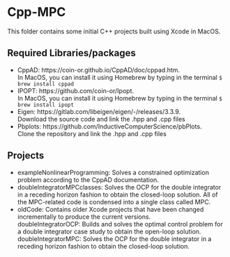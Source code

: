 # Cpp-MPC
This folder contains some initial C++ projects built using Xcode in MacOS.

<h2> Required Libraries/packages </h2>

<ul>
  <li>CppAD: https://coin-or.github.io/CppAD/doc/cppad.htm. </br>
    In MacOS, you can install it using Homebrew by typing in the terminal <code>$ brew install cppad</code></li>
  <li>IPOPT: https://github.com/coin-or/Ipopt. </br>
    In MacOS, you can install it using Homebrew by typing in the terminal <code>$ brew install ipopt</code></li>
  <li>Eigen: https://gitlab.com/libeigen/eigen/-/releases/3.3.9. </br>
  Download the source code and link the .hpp and .cpp files </li>
  <li>Pbplots: https://github.com/InductiveComputerScience/pbPlots. </br>
  Clone the repository and link the .hpp and .cpp files </li>
</ul>  


<h2> Projects </h2>
<ul>
  <li>exampleNonlinearProgramming: Solves a constrained optimization problem according to the CppAD documentation.</li>
 
  <li>doubleIntegratorMPCclasses: Solves the OCP for the double integrator in a receding horizon fashion to obtain the closed-loop solution. All of the MPC-related code is condensed into a single class called MPC.</li>
  
  <li>oldCode: Contains older Xcode projects that have been changed incrementally to produce the current versions. </br>
  doubleIntegratorOCP: Builds and solves the optimal control problem for a double integrator case study to obtain the open-loop solution. </br>
  doubleIntegratorMPC: Solves the OCP for the double integrator in a receding horizon fashion to obtain the closed-loop solution.</li>
</ul> 
